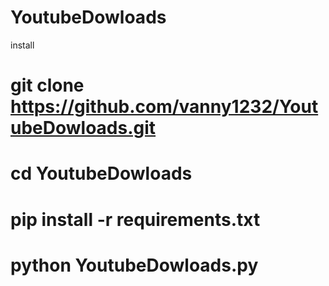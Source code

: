 # YoutubeDowloads
install 
# git clone https://github.com/vanny1232/YoutubeDowloads.git
# cd YoutubeDowloads
# pip install -r requirements.txt
# python YoutubeDowloads.py
